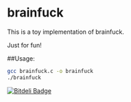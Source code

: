 brainfuck
=========

This is a toy implementation of brainfuck.

Just for fun!

##Usage:
```bash
gcc brainfuck.c -o brainfuck
./brainfuck
```


[![Bitdeli Badge](https://d2weczhvl823v0.cloudfront.net/JinweiClarkChao/brainfuck/trend.png)](https://bitdeli.com/free "Bitdeli Badge")

